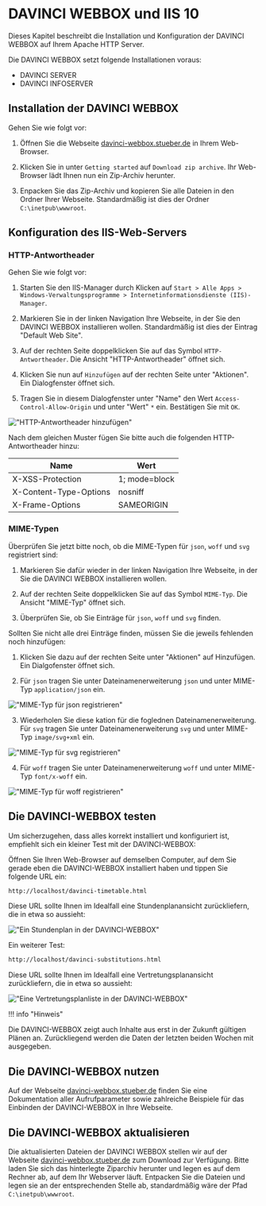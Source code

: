 # DAVINCI WEBBOX und IIS 10

Dieses Kapitel beschreibt die Installation und Konfiguration der DAVINCI WEBBOX auf Ihrem Apache HTTP Server.

Die DAVINCI WEBBOX setzt folgende Installationen voraus:

* DAVINCI SERVER
* DAVINCI INFOSERVER

## Installation der DAVINCI WEBBOX

Gehen Sie wie folgt vor:

1. Öffnen Sie die Webseite [davinci-webbox.stueber.de] in Ihrem Web-Browser.

2. Klicken Sie in unter `Getting started` auf `Download zip archive`. Ihr Web-Browser lädt Ihnen nun ein Zip-Archiv herunter.

3. Enpacken Sie das Zip-Archiv und kopieren Sie alle Dateien in den Ordner Ihrer Webseite. Standardmäßig ist dies der Ordner `C:\inetpub\wwwroot`.

## Konfiguration des IIS-Web-Servers

### HTTP-Antwortheader

Gehen Sie wie folgt vor:

1. Starten Sie den IIS-Manager durch Klicken auf `Start > Alle Apps > Windows-Verwaltungsprogramme > Internetinformationsdienste (IIS)-Manager`.

2. Markieren Sie in der linken Navigation Ihre Webseite, in der Sie den DAVINCI WEBBOX installieren wollen. Standardmäßig ist dies der Eintrag "Default Web Site".

3. Auf der rechten Seite doppelklicken Sie auf das Symbol `HTTP-Antwortheader`. Die Ansicht "HTTP-Antwortheader" öffnet sich.

4. Klicken Sie nun auf `Hinzufügen` auf der rechten Seite unter "Aktionen". Ein Dialogfenster öffnet sich.

5. Tragen Sie in diesem Dialogfenster unter "Name" den Wert `Access-Control-Allow-Origin` und unter "Wert" `*` ein. Bestätigen Sie mit `OK`.

![ "HTTP-Antwortheader hinzufügen"](/assets/images/webbox-http-header.png)

Nach dem gleichen Muster fügen Sie bitte auch die folgenden HTTP-Antwortheader hinzu:

Name|Wert
---|--
 X-XSS-Protection| 1; mode=block
 X-Content-Type-Options|nosniff
 X-Frame-Options| SAMEORIGIN

### MIME-Typen

Überprüfen Sie jetzt bitte noch, ob die MIME-Typen für `json`, `woff` und `svg` registriert sind:

1. Markieren Sie dafür wieder in der linken Navigation Ihre Webseite, in der Sie die DAVINCI WEBBOX installieren wollen.

2. Auf der rechten Seite doppelklicken Sie auf das Symbol `MIME-Typ`. Die Ansicht "MIME-Typ" öffnet sich.

3. Überprüfen Sie, ob Sie Einträge für `json`, `woff` und `svg` finden. 

Sollten Sie nicht alle drei Einträge finden, müssen Sie die jeweils fehlenden noch hinzufügen:

1. Klicken Sie dazu auf der rechten Seite unter "Aktionen" auf Hinzufügen. Ein Dialgofenster öffnet sich.

2. Für `json` tragen Sie unter Dateinamenerweiterung `json` und unter MIME-Typ `application/json` ein.
  
![ "MIME-Typ für json registrieren"](/assets/images/webbox-register-json.png)

3. Wiederholen Sie diese kation für die foglednen Dateinamenerweiterung. Für `svg` tragen Sie unter Dateinamenerweiterung `svg` und unter MIME-Typ `image/svg+xml` ein.
  
![ "MIME-Typ für svg registrieren"](/assets/images/webbox-register-svg.png)

4. Für `woff` tragen Sie unter Dateinamenerweiterung `woff` und unter MIME-Typ `font/x-woff` ein.
  
![ "MIME-Typ für woff registrieren"](/assets/images/webbox-register-woff.png)

## Die DAVINCI-WEBBOX testen

Um sicherzugehen, dass alles korrekt installiert und konfiguriert ist, empfiehlt sich ein kleiner Test mit der DAVINCI-WEBBOX:

Öffnen Sie Ihren Web-Browser auf demselben Computer, auf dem Sie gerade eben die DAVINCI-WEBBOX installiert haben und tippen Sie folgende URL ein:

```txt
http://localhost/davinci-timetable.html
```

Diese URL sollte Ihnen im Idealfall eine Stundenplanansicht zurückliefern, die in etwa so aussieht:

![ "Ein Stundenplan in der DAVINCI-WEBBOX"](/assets/images/webbox-timetable.png)

Ein weiterer Test:

```txt
http://localhost/davinci-substitutions.html
```

Diese URL sollte Ihnen im Idealfall eine Vertretungsplanansicht zurückliefern, die in etwa so aussieht:

![ "Eine Vertretungsplanliste in der DAVINCI-WEBBOX"](/assets/images/webbox-substitutions.png)

!!! info "Hinweis"

  Die DAVINCI-WEBBOX zeigt auch Inhalte aus erst in der Zukunft gültigen Plänen an. Zurückliegend werden die Daten der letzten beiden Wochen mit ausgegeben.

## Die DAVINCI-WEBBOX nutzen

Auf der Webseite [davinci-webbox.stueber.de] finden Sie eine Dokumentation aller Aufrufparameter sowie zahlreiche Beispiele für das Einbinden der DAVINCI-WEBBOX in Ihre Webseite.

[davinci-webbox.stueber.de]: http://davinci-webbox.stueber.de

## Die DAVINCI-WEBBOX aktualisieren

Die aktualisierten Dateien der DAVINCI WEBBOX stellen wir auf der Webseite [davinci-webbox.stueber.de](http://davinci-webbox.stueber.de/) zum Download zur Verfügung. Bitte laden Sie sich das hinterlegte Ziparchiv herunter und legen es auf dem Rechner ab, auf dem Ihr Webserver läuft. Entpacken Sie die Dateien und legen sie an der entsprechenden Stelle ab, standardmäßig wäre der Pfad `C:\inetpub\wwwroot`.
